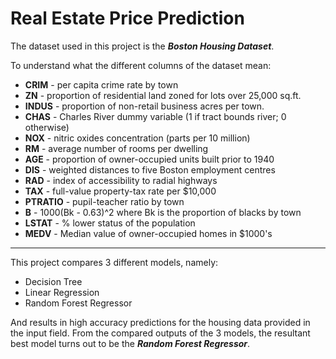 # Real Estate Price Prediction

The dataset used in this project is the ***Boston Housing Dataset***.

To understand what the different columns of the dataset mean:
* **CRIM** - per capita crime rate by town
* **ZN** - proportion of residential land zoned for lots over 25,000 sq.ft.
* **INDUS** - proportion of non-retail business acres per town.
* **CHAS** - Charles River dummy variable (1 if tract bounds river; 0 otherwise)
* **NOX** - nitric oxides concentration (parts per 10 million)
* **RM** - average number of rooms per dwelling
* **AGE** - proportion of owner-occupied units built prior to 1940
* **DIS** - weighted distances to five Boston employment centres
* **RAD** - index of accessibility to radial highways
* **TAX** - full-value property-tax rate per $10,000
* **PTRATIO** - pupil-teacher ratio by town
* **B** - 1000(Bk - 0.63)^2 where Bk is the proportion of blacks by town
* **LSTAT** - % lower status of the population
* **MEDV** - Median value of owner-occupied homes in $1000's

***

This project compares 3 different models, namely:
* Decision Tree
* Linear Regression
* Random Forest Regressor

And results in high accuracy predictions for the housing data provided in the input field. From the compared outputs of the 3 models, the resultant best model turns out to be the ***Random Forest Regressor***.

